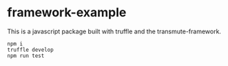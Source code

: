 # framework-example

This is a javascript package built with truffle and the transmute-framework.

```
npm i
truffle develop
npm run test
```